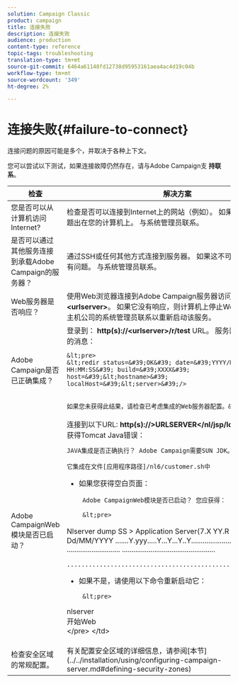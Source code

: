 ```yaml
---
solution: Campaign Classic
product: campaign
title: 连接失败
description: 连接失败
audience: production
content-type: reference
topic-tags: troubleshooting
translation-type: tm+mt
source-git-commit: 6464a61148fd12738d95953161aea4ac4d19c04b
workflow-type: tm+mt
source-wordcount: '349'
ht-degree: 2%

---
```



# 连接失败{#failure-to-connect}

连接问题的原因可能是多个，并取决于各种上下文。

您可以尝试以下测试，如果连接故障仍然存在，请与Adobe Campaign支 **持联系**。



<table> 
 <thead> 
  <tr> 
   <th>检查<br /> </th> 
   <th>解决方案<br /> </th> 
  </tr> 
 </thead> 
 <tbody> 
  <tr> 
   <td>您是否可以从计算机访问Internet?</td> 
   <td>检查是否可以连接到Internet上的网站（例如）。 如果无法连接，则问题出在您的计算机上。 与系统管理员联系。</td>
  </tr>
  <tr> 
   <td>是否可以通过其他服务连接到承载Adobe Campaign的服务器？</td> 
   <td>通过SSH或任何其他方式连接到服务器。 如果这不可能，则主机公司有问题。 与系统管理员联系。</td>
  </tr>
  <tr> 
   <td>Web服务器是否响应？</td> 
   <td>使用Web浏览器连接到Adobe Campaign服务器访问URL: <b>http(s):// &lt;urlserver&gt;</b>。 如果它没有响应，则计算机上停止Web服务器。 请与主机公司的系统管理员联系以重新启动该服务。</td>
  </tr>
  <tr> 
   <td>Adobe Campaign是否已正确集成？</td> 
   <td>登录到： <b>http(s)://&lt;urlserver&gt;/r/test</b> URL。 服务器应返回以下类型的消息：

    &lt;pre>
    &lt;redir status=&#39;OK&#39; date=&#39;YYYY/MM/DD HH:MM:SS&#39; build=&#39;XXXX&#39; host=&#39;&lt;hostname>&#39; localHost=&#39;&lt;server>&#39;/>
    
    
    如果您未获得此结果，请检查已考虑集成的Web服务器配置。&lt;/td>
</tr>
  <tr> 
   <td>Adobe CampaignWeb模块是否已启动？</td> 
   <td>连接到以下URL: <b>http(s)://&gt;URLSERVER&lt;/nl/jsp/logon.jsp</b>*如果您获得Tomcat Java错误：

    JAVA集成是否正确执行？ Adobe Campaign需要SUN JDK。
    
    它集成在文件[应用程序路径]/nl6/customer.sh中

* 如果您获得空白页面：

       Adobe CampaignWeb模块是否已启动？ 您应获得：
      
       &lt;pre>
 Nlserver     dump
     SS > Application Server(7.X YY.R build)。Dd/MM/YYYY
 .......Y.yyy.....Y...Y...Y..Y......................     ............................
 .................................................     
    
    ......................................................../pre>
   
* 如果不是，请使用以下命令重新启动它：

       &lt;pre>
 nlserver     
 开始Web     
 &lt;/pre>     &lt;/td>
   </tr>
  <tr>
  	<td>检查安全区域的常规配置。</td>
  	<td>有关配置安全区域的详细信息，请参阅[本节](../../installation/using/configuring-campaign-server.md#defining-security-zones)</td>
  </tr>
 </tbody> 
</table>
